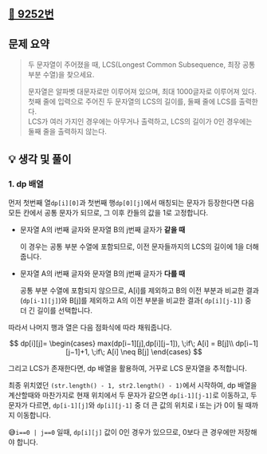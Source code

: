 ## [📌 9252번](https://www.acmicpc.net/problem/9252)

## 문제 요약

> 두 문자열이 주어졌을 때, LCS(Longest Common Subsequence, 최장 공통 부분 수열)을 찾으세요.
>
> 문자열은 알파벳 대문자로만 이루어져 있으며, 최대 1000글자로 이루어져 있다.<br/>
> 첫째 줄에 입력으로 주어진 두 문자열의 LCS의 길이를, 둘째 줄에 LCS를 출력한다.<br/>
> LCS가 여러 가지인 경우에는 아무거나 출력하고, LCS의 길이가 0인 경우에는 둘째 줄을 출력하지 않는다.

## 💡 생각 및 풀이

### 1. dp 배열

먼저 첫번째 열```dp[i][0]```과 첫번째 행```dp[0][j]```에서 매칭되는 문자가 등장한다면 다음 모든 칸에서 공통 문자가 되므로, 그 이후 칸들의 값을 1로
고정합니다.

- 문자열 A의 i번째 글자와 문자열 B의 j번째 글자가 **같을 때**

  이 경우는 공통 부분 수열에 포함되므로, 이전 문자들까지의 LCS의 길이에 1을 더해줍니다.


- 문자열 A의 i번째 글자와 문자열 B의 j번째 글자가 **다를 때**

  공통 부분 수열에 포함되지 않으므로, A[i]를 제외하고 B의 이전 부분과 비교한 결과(```dp[i-1][j]```)와 B[j]를 제외하고 A의 이전 부분을 비교한 결과(
  ```dp[i][j-1]```) 중 더 긴 길이를 선택합니다.

따라서 나머지 행과 열은 다음 점화식에 따라 채워줍니다.

$$ dp[i][j]=
\begin{cases}
max(dp[i−1][j],dp[i][j−1]), \;if\; A[i] = B[j]\\
dp[i−1][j−1]+1, \;if\; A[i] \neq B[j]
\end{cases}
$$

그리고 LCS가 존재한다면, dp 배열을 활용하여, 거꾸로 LCS 문자열을 추적합니다.

최종 위치였던 ```(str.length() - 1, str2.length() - 1)```에서 시작하여, dp 배열을 계산할때와 마찬가지로 현재 위치에서 두 문자가 같으면
```dp[i-1][j-1]```로 이동하고, 두 문자가 다르면, ```dp[i-1][j]```와 ```dp[i][j-1]``` 중 더 큰 값의 위치로 i 또는 j가 0이 될
때까지
이동합니다.

😅```i==0 | j==0``` 일때, ```dp[i][j]``` 값이 0인 경우가 있으므로, 0보다 큰 경우에만 저장해야 합니다.